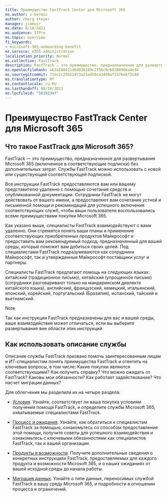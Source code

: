 ```yaml
---
title: Преимущество FastTrack Center для Microsoft 365
ms.author: v-bermic
author: rberg-steyer
manager: jimmuir
ms.date: 8/18/2021
ms.audience: ITPro
ms.topic: overview
f1_keywords:
- microsoft-365-onboarding-benefit
ms.service: o365-administration
localization_priority: Normal
ms.collection: FastTrack
description: FastTrack — это преимущество, предназначенное для развертывания Microsoft 365 (включенное в соответствующие подписки) без дополнительных затрат. Службы FastTrack можно использовать с новой или существующей соответствующей подпиской.
ms.openlocfilehash: e62a288411d6d03b189c2f56c0cb9388968a4e34
ms.sourcegitcommit: 71ec2c25b514f3a21ed58ca3499af1576e8f2c8d
ms.translationtype: MT
ms.contentlocale: ru-RU
ms.lasthandoff: 08/18/2021
ms.locfileid: "58392347"
---
```

# <a name="fasttrack-center-benefit-for-microsoft-365"></a>Преимущество FastTrack Center для Microsoft 365

## <a name="what-is-fasttrack-for-microsoft-365"></a>Что такое FastTrack для Microsoft 365?

FastTrack — это преимущество, предназначенное для развертывания Microsoft 365 (включенное в соответствующие подписки) без дополнительных затрат. Службы FastTrack можно использовать с новой или существующей соответствующей подпиской.

Все инструкции FastTrack предоставляются вам или вашему представителю удаленно с помощью сочетания средств и опубликованной документации. Сотрудники FastTrack не могут действовать от вашего имени, а предоставляют вам сочетание устной и письменной помощи и рекомендаций для успешного включения соответствующих служб, чтобы ваши пользователи воспользовались всеми преимуществами покупки Microsoft 365.

Как указано выше, специалисты FastTrack взаимодействуют с вами удаленно. Они стремятся понять ваши планы и применение соответствующих приобретенных продуктов Майкрософт и предоставить вам рекомендуемый подход, предназначенный для вашей среды, который поможет вам добиться своих целей. Под специалистами FastTrack подразумеваются как сотрудники Майкрософт, так и утвержденные Майкрософт поставщики услуг и партнеры.

Специалисты FastTrack предлагают помощь на следующих языках: китайский (традиционное письмо), китайский (упрощенное письмо) (сотрудники разговаривают только на мандаринском диалекте китайского языка), английский, французский, немецкий, итальянский, японский, корейский, португальский (Бразилия), испанский, тайский и вьетнамский.

> [!NOTE]
> Так как инструкции FastTrack предназначены для вас и вашей среды, ваше взаимодействие может отличаться, если вы выберите развертывание вне области этих инструкций.

## <a name="how-to-use-this-service-description"></a>Как использовать описание службы

Описание службы FastTrack призвано помочь заинтересованным лицам и ИТ-специалистам понять преимущества FastTrack и ответить на ключевые вопросы, в том числе: Какие покупки являются соответствующими? Как получить справку? Что можно ожидать от FastTrack? Каковы мои обязанности? Как работает задействование? Что насчет миграции данных?

Для облегчения мы разделили их на четыре раздела:

  - [Условия](eligibility.md). Узнайте, соответствует ли ваша покупка условиям получения помощи FastTrack, и определите службы Microsoft 365, охватываемые специалистами FastTrack.

  - [Процесс и ожидания](process-and-expectations.md). Узнайте, как обратиться к специалистам FastTrack за помощью, ознакомьтесь со способом предоставления этой помощи, получите советы для успешного взаимодействия и ознакомьтесь с ключевыми обязанностями как специалистов FastTrack, так и вашей организации.

  - [Продукты и возможности](products-and-capabilities.md). Получите дополнительные сведения о конкретных инструкциях FastTrack, предоставляемых для каждого продукта и возможности Microsoft 365, и о наших ожиданиях от вашей исходной среды до начала работы.

  - [Миграция данных](data-migration.md). Узнайте о типе данных, переносимых службой FastTrack в вашу среду Microsoft 365, и подробности в отношении процесса и ограничений.

